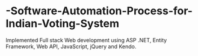 # -Software-Automation-Process-for-Indian-Voting-System
Implemented Full stack Web development using ASP .NET, Entity Framework, Web API, JavaScript, jQuery and Kendo.
